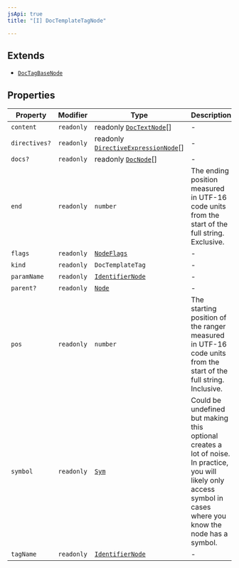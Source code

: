```yaml
---
jsApi: true
title: "[I] DocTemplateTagNode"

---
```

## Extends

- [`DocTagBaseNode`](DocTagBaseNode.md)

## Properties

| Property | Modifier | Type | Description | Overrides | Inherited from |
| ------ | ------ | ------ | ------ | ------ | ------ |
| `content` | `readonly` | readonly [`DocTextNode`](DocTextNode.md)[] | - | - | [`DocTagBaseNode`](DocTagBaseNode.md).`content` |
| `directives?` | `readonly` | readonly [`DirectiveExpressionNode`](DirectiveExpressionNode.md)[] | - | - | [`DocTagBaseNode`](DocTagBaseNode.md).`directives` |
| `docs?` | `readonly` | readonly [`DocNode`](DocNode.md)[] | - | - | [`DocTagBaseNode`](DocTagBaseNode.md).`docs` |
| `end` | `readonly` | `number` | The ending position measured in UTF-16 code units from the start of the full string. Exclusive. | - | [`DocTagBaseNode`](DocTagBaseNode.md).`end` |
| `flags` | `readonly` | [`NodeFlags`](../enumerations/NodeFlags.md) | - | - | [`DocTagBaseNode`](DocTagBaseNode.md).`flags` |
| `kind` | `readonly` | `DocTemplateTag` | - | [`DocTagBaseNode`](DocTagBaseNode.md).`kind` | - |
| `paramName` | `readonly` | [`IdentifierNode`](IdentifierNode.md) | - | - | - |
| `parent?` | `readonly` | [`Node`](../type-aliases/Node.md) | - | - | [`DocTagBaseNode`](DocTagBaseNode.md).`parent` |
| `pos` | `readonly` | `number` | The starting position of the ranger measured in UTF-16 code units from the start of the full string. Inclusive. | - | [`DocTagBaseNode`](DocTagBaseNode.md).`pos` |
| `symbol` | `readonly` | [`Sym`](Sym.md) | Could be undefined but making this optional creates a lot of noise. In practice, you will likely only access symbol in cases where you know the node has a symbol. | - | [`DocTagBaseNode`](DocTagBaseNode.md).`symbol` |
| `tagName` | `readonly` | [`IdentifierNode`](IdentifierNode.md) | - | - | [`DocTagBaseNode`](DocTagBaseNode.md).`tagName` |
